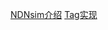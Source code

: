 [NDNsim介绍](http://blog.csdn.net/gongxifacai_believe/article/details/53074274)
[Tag实现](http://blog.csdn.net/aladeen/article/details/53009975)
